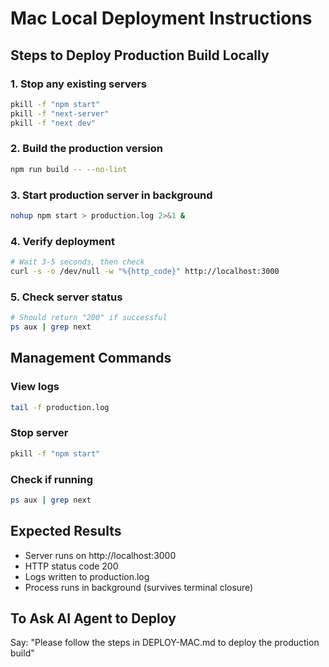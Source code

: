 # Mac Local Deployment Instructions

## Steps to Deploy Production Build Locally

### 1. Stop any existing servers
```bash
pkill -f "npm start"
pkill -f "next-server"
pkill -f "next dev"
```

### 2. Build the production version
```bash
npm run build -- --no-lint
```

### 3. Start production server in background
```bash
nohup npm start > production.log 2>&1 &
```

### 4. Verify deployment
```bash
# Wait 3-5 seconds, then check
curl -s -o /dev/null -w "%{http_code}" http://localhost:3000
```

### 5. Check server status
```bash
# Should return "200" if successful
ps aux | grep next
```

## Management Commands

### View logs
```bash
tail -f production.log
```

### Stop server
```bash
pkill -f "npm start"
```

### Check if running
```bash
ps aux | grep next
```

## Expected Results
- Server runs on http://localhost:3000
- HTTP status code 200
- Logs written to production.log
- Process runs in background (survives terminal closure)

## To Ask AI Agent to Deploy
Say: "Please follow the steps in DEPLOY-MAC.md to deploy the production build"
